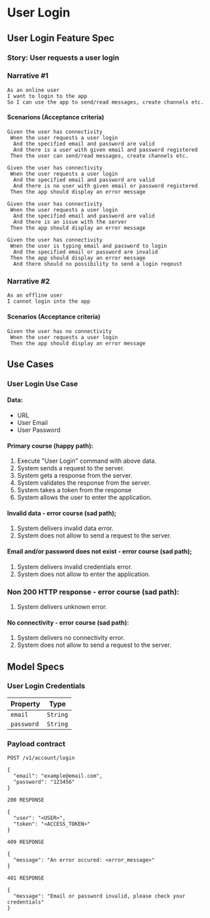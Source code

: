 # User Login

## User Login Feature Spec

### Story: User requests a user login

### Narrative #1

```
As an online user
I want to login to the app
So I can use the app to send/read messages, create channels etc.
```

#### Scenarions (Acceptance criteria)

```
Given the user has connectivity
 Wnen the user requests a user login
  And the specified email and password are valid
  And there is a user with given email and password registered
 Then the user can send/read messages, create channels etc.

Given the user has connectivity
 Wnen the user requests a user login
  And the specified email and password are valid
  And there is no user with given email or password registered
 Then the app should display an error message

Given the user has connectivity
 Wnen the user requests a user login
  And the specified email and password are valid
  And there is an issue with the server
 Then the app should display an error message

Given the user has connectivity
 Wnen the user is typing email and password to login
  And the specified email or password are invalid
 Then the app should display an error message
  And there should no possibility to send a login reqeust
```

### Narrative #2

```
As an offline user
I cannot login into the app
```

#### Scenarios (Acceptance criteria)

```
Given the user has no connectivity
 Wnen the user requests a user login
 Then the app should display an error message
```

## Use Cases

### User Login Use Case

#### Data:
- URL
- User Email
- User Password

#### Primary course (happy path):
1. Execute "User Login" command with above data.
2. System sends a request to the server.
3. System gets a response from the server.
4. System validates the response from the server.
5. System takes a token from the response
6. System allows the user to enter the application.

#### Invalid data - error course (sad path);
1. System delivers invalid data error.
2. System does not allow to send a request to the server.

#### Email and/or password does not exist - error course (sad path);
1. System delivers invalid credentials error.
2. System does not allow to enter the application.

### Non 200 HTTP response - error course (sad path):
1. System delivers unknown error.

#### No connectivity - error course (sad path):
1. System delivers no connectivity error.
2. System does not allow to send a request to the server.

## Model Specs

### User Login Credentials

| Property      | Type                |
|---------------|---------------------|
| `email`       | `String`            |
| `password`    | `String`            |

### Payload contract

```
POST /v1/account/login

{
  "email": "example@email.com",
  "password": "123456" 
}

200 RESPONSE

{
  "user": "<USER>",
  "token": "<ACCESS_TOKEN>"
}

409 RESPONSE

{
  "message": "An error occured: <error_message>"
}

401 RESPONSE

{
  "message": "Email or password invalid, please check your credentials"
}
```
